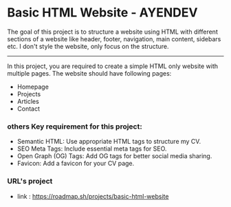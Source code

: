 # Basic HTML Website - AYENDEV

The goal of this project is to structure a website using HTML with different sections of a website like header, footer,
navigation, main content, sidebars etc. I don't style the website, only focus on the structure.

----------------------------------

In this project, you are required to create a simple HTML only website with multiple pages.
The website should have following pages:

- Homepage
- Projects
- Articles
- Contact

### others Key requirement for this project:

- Semantic HTML: Use appropriate HTML tags to structure my CV.
- SEO Meta Tags: Include essential meta tags for SEO.
- Open Graph (OG) Tags: Add OG tags for better social media sharing.
- Favicon: Add a favicon for your CV page.

### URL's project
- link : https://roadmap.sh/projects/basic-html-website

